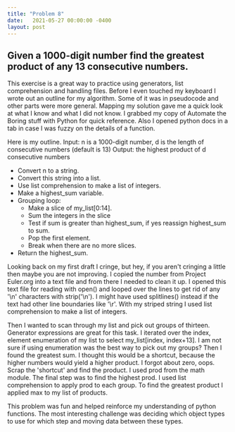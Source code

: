 ```yaml
---
title: "Problem 8"
date:   2021-05-27 00:00:00 -0400
layout: post
---
```

## Given a 1000-digit number find the greatest product of any 13 consecutive numbers.
This exercise is a great way to practice using generators, list comprehension and handling files. Before I even touched my keyboard I wrote out an outline for my algorithm. Some of it was in pseudocode and other parts were more general. Mapping my solution gave me a quick look at what I know and what I did not know. I grabbed my copy of Automate the Boring stuff with Python for quick reference. Also I opened python docs in a tab in case I was fuzzy on the details of a function.

Here is my outline.
Input: n is a 1000-digit number, d is the length of consecutive numbers (default is 13)
Output: the highest product of d consecutive numbers
- Convert n to a string.
- Convert this string into a list.
- Use list comprehension to make a list of integers.
- Make a highest_sum variable.
- Grouping loop:
    - Make a slice of my_list[0:14].
    - Sum the integers in the slice
    - Test if sum is greater than highest_sum, if yes reassign highest_sum to sum. 
    - Pop the first element.
    - Break when there are no more slices.
- Return the highest_sum.

Looking back on my first draft I cringe, but hey, if you aren't cringing a little then maybe you are not improving. I copied the number from Project Euler.org into a text file and from there I needed to clean it up. I opened this text file for reading with open() and looped over the lines to get rid of any '\n' characters with strip('\n'). I might have used splitlines() instead if the text had other line boundaries like '\r'. With my striped string I used list comprehension to make a list of integers.

Then I wanted to scan through my list and pick out groups of thirteen. Generator expressions are great for this task. I iterated over the index, element enumeration of my list to select my_list[index, index+13]. I am not sure if using enumeration was the best way to pick out my groups? Then I found the greatest sum. I thought this would be a shortcut, because the higher numbers would yield a higher product. I forgot about zero, oops. Scrap the 'shortcut' and find the product. I used prod from the math module. The final step was to find the highest prod. I used list comprehension to apply prod to each group. To find the greatest product I applied max to my list of products.

This problem was fun and helped reinforce my understanding of python functions. The most interesting challenge was deciding which object types to use for which step and moving data between these types.

